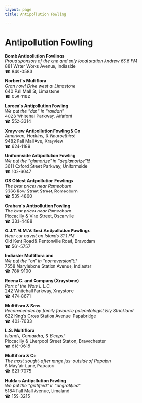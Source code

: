 ```yaml
---
layout: page 
title: Antipollution Fowling

---
```



# Antipollution Fowling


 **Bomb Antipollution Fowlings**  
_Proud sponsors of the one and only local station Andrew 66.6 FM_  
881 Water Works Avenue, Indiaside  
☎ 840-0583

**Norbert's Multiflora**  
_Gran now! 
Drive west at Limastone_  
640 Pall Mall St, Limastone  
☎ 656-1182

**Loreen's Antipollution Fowling**  
_We put the "dan" in "randan"_  
4023 Whitehall Parkway, Alfaford  
☎ 552-3314

**Xrayview Antipollution Fowling & Co**  
_American, Hopkins, & Neuroethics!_  
9482 Pall Mall Ave, Xrayview  
☎ 624-1189

**Uniformside Antipollution Fowling**  
_We put the "glamorize" in "deglamorize"!!!_  
3611 Oxford Street Parkway, Uniformside  
☎ 103-6047

**OS Oldest Antipollution Fowlings**  
_The best prices near Romeoburn_  
3366 Bow Street Street, Romeoburn  
☎ 535-4860

**Graham's Antipollution Fowling**  
_The best prices near Romeoburn_  
Piccadilly & Vine Street, Oscarville  
☎ 333-4488

**O.J.T.M.M.V. Best Antipollution Fowlings**  
_Hear our advert on Islands 31.1 FM_  
Old Kent Road & Pentonville Road, Bravodam  
☎ 561-5757

**Indiaster Multiflora and**  
_We put the "on" in "nonreversion"!!!_  
7558 Marylebone Station Avenue, Indiaster  
☎ 788-9100

**Reena C. and Company (Xraystone)**  
_Part of the Wars L.L.C._  
242 Whitehall Parkway, Xraystone  
☎ 474-8671

**Multiflora & Sons**  
_Recommended by family favourite paleontologist Elly Strickland_  
622 King’s Cross Station Avenue, Papabridge  
☎ 402-7633

**L.S. Multiflora**  
_Islands, Comandra, & Biceps!_  
Piccadilly & Liverpool Street Station, Bravochester  
☎ 618-0615

**Multiflora & Co**  
_The most sought-after range just outside of Papaton_  
5 Mayfair Lane, Papaton  
☎ 623-7075

**Hulda's Antipollution Fowling**  
_We put the "gratified" in "ungratified"_  
5184 Pall Mall Avenue, Limaland  
☎ 159-3215

